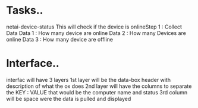 # Tasks..
netai-device-status
This will check if the device is onlineStep 1 : Collect Data
Data 1 : How many device are online
Data 2 : How many Devices are online
Data 3 : How many device are offline

# Interface..
interfac will have 3 layers
1st layer will be the data-box header with description of what the ox does
2nd layer will have the columns to separate the KEY : VALUE that would be the computer name and status
3rd column will be space were the data is pulled and displayed
